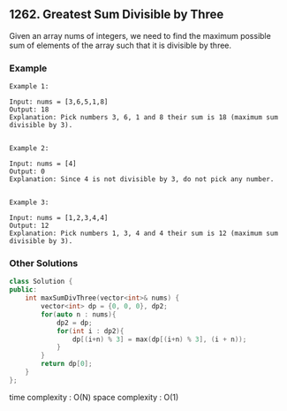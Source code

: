 ## 1262. Greatest Sum Divisible by Three

Given an array nums of integers, we need to find the maximum possible sum of elements of the array such that it is divisible by three.


### Example
```
Example 1:

Input: nums = [3,6,5,1,8]
Output: 18
Explanation: Pick numbers 3, 6, 1 and 8 their sum is 18 (maximum sum divisible by 3).


Example 2:

Input: nums = [4]
Output: 0
Explanation: Since 4 is not divisible by 3, do not pick any number.


Example 3:

Input: nums = [1,2,3,4,4]
Output: 12
Explanation: Pick numbers 1, 3, 4 and 4 their sum is 12 (maximum sum divisible by 3).
```

### Other Solutions
```c++
class Solution {
public:
    int maxSumDivThree(vector<int>& nums) {
        vector<int> dp = {0, 0, 0}, dp2;
        for(auto n : nums){
            dp2 = dp;
            for(int i : dp2){
                dp[(i+n) % 3] = max(dp[(i+n) % 3], (i + n));
            }
        }
        return dp[0];
    }
};
```
time complexity : O(N)
space complexity : O(1)

